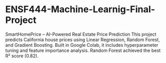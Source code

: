 # ENSF444-Machine-Learnig-Final-Project
SmartHomePrice – AI-Powered Real Estate Price Prediction  This project predicts California house prices using Linear Regression, Random Forest, and Gradient Boosting. Built in Google Colab, it includes hyperparameter tuning and feature importance analysis. Random Forest achieved the best R² score (0.82).

